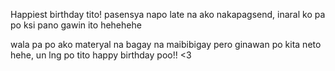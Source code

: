 Happiest birthday tito! 
pasensya napo late na ako nakapagsend, inaral ko pa po ksi pano gawin ito hehehehe

wala pa po ako materyal na bagay na maibibigay pero ginawan po kita neto hehe, un lng po tito happy birthday poo!! <3
